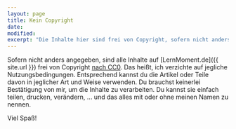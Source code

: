 ```yaml
---
layout: page
title: Kein Copyright
date: 
modified:
excerpt: "Die Inhalte hier sind frei von Copyright, sofern nicht anders angegeben."
---
```


Sofern nicht anders angegeben, sind alle Inhalte auf [LernMoment.de]({{ site.url }}) frei von Copyright [nach CC0](https://creativecommons.org/publicdomain/zero/1.0/). Das heißt, ich verzichte auf jegliche Nutzungsbedingungen. Entsprechend kannst du die Artikel oder Teile davon in jeglicher Art und Weise verwenden. Du brauchst keinerlei Bestätigung von mir, um die Inhalte zu verarbeiten. Du kannst sie einfach teilen, drucken, verändern, ... und das alles mit oder ohne meinen Namen zu nennen.

Viel Spaß!
